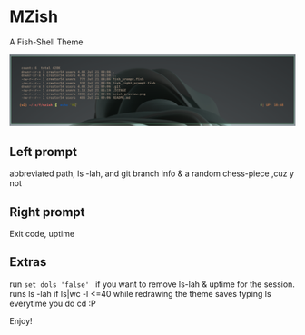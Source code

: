 # MZish

A Fish-Shell Theme

![mzish](./mzish_preview.png)

## Left prompt
abbreviated path, ls -lah, and git branch info & a random chess-piece  ,cuz y not 

## Right prompt
Exit code, uptime

## Extras
run `set dols 'false' ` if you want to remove ls-lah & uptime for the session.
runs ls -lah if ls|wc -l <=40 while redrawing the theme
saves typing ls everytime you do cd :P

Enjoy!
